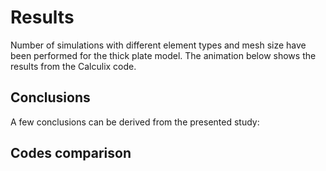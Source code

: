# Results

Number of simulations with different element types and mesh size have been performed for the thick plate model. The animation below shows the results from the Calculix code.

## Conclusions

A few conclusions can be derived from the presented study:

## Codes comparison